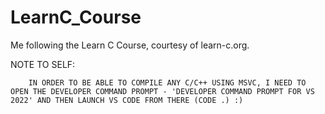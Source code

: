 # LearnC_Course
Me following the Learn C Course, courtesy of learn-c.org.

NOTE TO SELF: 

        IN ORDER TO BE ABLE TO COMPILE ANY C/C++ USING MSVC, I NEED TO OPEN THE DEVELOPER COMMAND PROMPT - 'DEVELOPER COMMAND PROMPT FOR VS 2022' AND THEN LAUNCH VS CODE FROM THERE (CODE .) :)